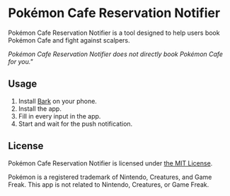 # Pokémon Cafe Reservation Notifier

Pokémon Cafe Reservation Notifier is a tool designed to help users book Pokémon Cafe and fight against scalpers.

_Pokémon Cafe Reservation Notifier does not directly book Pokémon Cafe for you."_

## Usage

1. Install [Bark](https://bark.day.app/) on your phone.
2. Install the app.
3. Fill in every input in the app.
4. Start and wait for the push notification.

## License

Pokémon Cafe Reservation Notifier is licensed under [the MIT License](/LICENSE).

Pokémon is a registered trademark of Nintendo, Creatures, and Game Freak. This app is not related to Nintendo, Creatures, or Game Freak.
